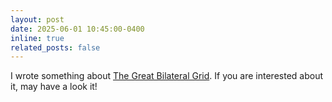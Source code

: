 ```yaml
---
layout: post
date: 2025-06-01 10:45:00-0400
inline: true
related_posts: false
---
```


I wrote something about [The Great Bilateral Grid](https://www.notion.so/How-to-understand-Bilateral-Grid-and-use-it-to-implement-image-processing-1fe95dabd6268065816dc5fa4adc2f9f?source=copy_link). If you are interested about it, may have a look it!
